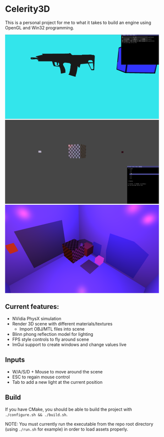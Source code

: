 # Celerity3D

This is a personal project for me to what it takes to build an engine using OpenGL and Win32 programming.

![](assets/images/example.gif)
![](assets/images/lights.gif)
![](assets/images/multiple_shadow.png)

## Current features:
- NVidia PhysX simulation
- Render 3D scene with different materials/textures
  - Import OBJ/MTL files into scene
- Blinn phong reflection model for lighting
- FPS style controls to fly around scene
- ImGui support to create windows and change values live

## Inputs
- W/A/S/D + Mouse to move around the scene
- ESC to regain mouse control
- Tab to add a new light at the current position

## Build
If you have CMake, you should be able to build the project with `./configure.sh && ./build.sh`.

NOTE: You must currently run the executable from the repo root directory (using `./run.sh` for example) in order to load assets properly.

